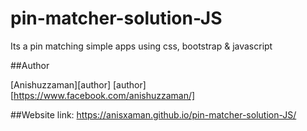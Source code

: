 # pin-matcher-solution-JS
Its a pin matching simple apps using css, bootstrap &amp; javascript


##Author

[Anishuzzaman][author]
[author] [https://www.facebook.com/anishuzzaman/]


##Website link:
https://anisxaman.github.io/pin-matcher-solution-JS/

